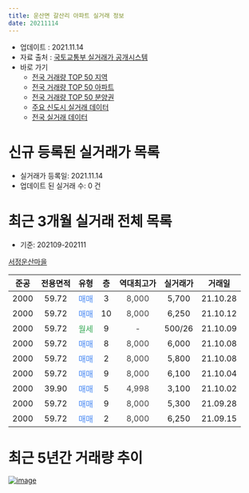 ```yaml
---
title: 운산면 갈산리 아파트 실거래 정보
date: 20211114
---
```


* 업데이트 : 2021.11.14
* 자료 출처 : [국토교통부 실거래가 공개시스템](http://rt.molit.go.kr)
* 바로 가기
    * [전국 거래량 TOP 50 지역](https://apt-info.github.io/apt-trade-info/tr)
    * [전국 거래량 TOP 50 아파트](https://apt-info.github.io/apt-trade-info/ta)
    * [전국 거래량 TOP 50 분양권](https://apt-info.github.io/apt-trade-info/tb)
    * [주요 신도시 실거래 데이터](https://apt-info.github.io/apt-trade-info/newtown)
    * [전국 실거래 데이터](https://apt-info.github.io/apt-trade-info/all)



<script async src="https://pagead2.googlesyndication.com/pagead/js/adsbygoogle.js"></script>
<!-- 기본광고 -->
<ins class="adsbygoogle"
     style="display:block"
     data-ad-client="ca-pub-1142216861245946"
     data-ad-slot="4805727019"
     data-ad-format="auto"
     data-full-width-responsive="true"></ins>
<script>
     (adsbygoogle = window.adsbygoogle || []).push({});
</script>


# 신규 등록된 실거래가 목록

* 실거래가 등록일: 2021.11.14
* 업데이트 된 실거래 수: 0 건




<script async src="https://pagead2.googlesyndication.com/pagead/js/adsbygoogle.js"></script>
<!-- 기본광고 -->
<ins class="adsbygoogle"
     style="display:block"
     data-ad-client="ca-pub-1142216861245946"
     data-ad-slot="4805727019"
     data-ad-format="auto"
     data-full-width-responsive="true"></ins>
<script>
     (adsbygoogle = window.adsbygoogle || []).push({});
</script>


# 최근 3개월 실거래 전체 목록
* 기준: 202109-202111


[서정운산마을](https://search.naver.com/search.naver?query=%EC%84%9C%EC%A0%95%EC%9A%B4%EC%82%B0%EB%A7%88%EC%9D%84)

|준공|전용면적|유형|층|역대최고가|실거래가|거래일|
|:---:|:---:|:---:|:---:|:---:|:---:|:---:|
|2000|59.72|<span style="color:#4285F3">매매</span>|3|<span style="color:#444444">8,000</span>|5,700|21.10.28|
|2000|59.72|<span style="color:#4285F3">매매</span>|10|<span style="color:#444444">8,000</span>|6,250|21.10.12|
|2000|59.72|<span style="color:#34A853">월세</span>|9|<span style="color:#444444">-</span>|500/26|21.10.09|
|2000|59.72|<span style="color:#4285F3">매매</span>|8|<span style="color:#444444">8,000</span>|6,000|21.10.08|
|2000|59.72|<span style="color:#4285F3">매매</span>|2|<span style="color:#444444">8,000</span>|5,800|21.10.08|
|2000|59.72|<span style="color:#4285F3">매매</span>|9|<span style="color:#444444">8,000</span>|6,100|21.10.04|
|2000|39.90|<span style="color:#4285F3">매매</span>|5|<span style="color:#444444">4,998</span>|3,100|21.10.02|
|2000|59.72|<span style="color:#4285F3">매매</span>|9|<span style="color:#444444">8,000</span>|5,300|21.09.28|
|2000|59.72|<span style="color:#4285F3">매매</span>|2|<span style="color:#444444">8,000</span>|6,250|21.09.15|



<script async src="https://pagead2.googlesyndication.com/pagead/js/adsbygoogle.js"></script>
<!-- 기본광고 -->
<ins class="adsbygoogle"
     style="display:block"
     data-ad-client="ca-pub-1142216861245946"
     data-ad-slot="4805727019"
     data-ad-format="auto"
     data-full-width-responsive="true"></ins>
<script>
     (adsbygoogle = window.adsbygoogle || []).push({});
</script>


# 최근 5년간 거래량 추이


<div style="width:100%;">
    <canvas id="deal_progress" height="200"></canvas>
</div>

<script>
new Chart(document.getElementById("deal_progress"), {
    type: 'line',
    data: {
        labels: ['16.01','16.02','16.03','16.04','16.06','16.07','16.08','16.09','16.10','16.11','16.12','17.01','17.02','17.03','17.04','17.05','17.06','17.08','17.09','17.10','17.11','17.12','18.01','18.03','18.04','18.05','18.06','18.07','18.08','18.11','18.12','19.01','19.03','19.04','19.07','19.08','19.09','19.10','19.11','19.12','20.03','20.04','20.05','20.07','20.08','20.09','20.10','20.11','20.12','21.01','21.02','21.03','21.04','21.05','21.07','21.08','21.09','21.10'],
        datasets: [{
            label: '매매/분양권',
            data: [1,4,1,2,3,2,4,3,2,3,2,1,2,2,1,1,3,6,5,1,1,2,2,2,4,1,1,2,1,2,1,3,2,2,2,1,1,1,0,2,1,1,1,4,2,0,2,0,5,3,0,3,5,3,3,1,2,6],
            borderColor: "rgba(66, 133, 243, 1)",
            backgroundColor: "rgba(66, 133, 243, 0.05)",
            borderWidth: 1,
            pointRadius: 0,
            fill: false,
            lineTension: 0
        },{
            label: '전/월세',
            data: [0,1,0,0,0,0,2,0,0,1,1,0,0,1,0,1,0,0,0,0,0,0,0,0,2,0,1,1,0,1,1,0,0,1,0,0,1,0,1,0,1,0,3,1,0,1,1,1,0,0,2,0,1,0,1,0,0,1],
            borderColor: "rgba(255, 90, 0, 1)",
            backgroundColor: "rgba(255, 90, 0, 0.05)",
            borderWidth: 1,
            pointRadius: 0,
            fill: false,
            lineTension: 0
        },{
            label: '합계',
            data: [1,5,1,2,3,2,6,3,2,4,3,1,2,3,1,2,3,6,5,1,1,2,2,2,6,1,2,3,1,3,2,3,2,3,2,1,2,1,1,2,2,1,4,5,2,1,3,1,5,3,2,3,6,3,4,1,2,7],
            borderColor: "rgba(0, 0, 0, 1)",
            backgroundColor: "rgba(0, 0, 0, 0.03)",
            borderWidth: 0.1,
            pointRadius: 0,
            fill: true,
            lineTension: 0
        }
        ]
    },
    options: {
        responsive: true,
        title: {
            display: false
        },
        tooltips: {
            mode: 'index',
            intersect: false
        },
        hover: {
            mode: 'nearest',
            intersect: true
        },
        scales: {
            xAxes: [{
                display: true,
                scaleLabel: {
                    display: true,
                    labelString: '년/월'
                }
            }],
            yAxes: [{
                display: true,
                ticks: {
                    suggestedMin: 0,
                },
                scaleLabel: {
                    display: true,
                    labelString: '실거래 수'
                }
            }]
        }
    }
});

</script>


[![image](https://apt-info.github.io/images/2020-01-03-apt-trade-info/1024x500.png)](https://play.google.com/store/apps/details?id=com.aptinfo.apttradeinfo)


